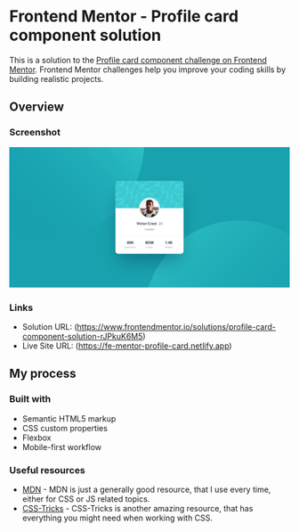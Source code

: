 # Frontend Mentor - Profile card component solution

This is a solution to the [Profile card component challenge on Frontend Mentor](https://www.frontendmentor.io/challenges/profile-card-component-cfArpWshJ). Frontend Mentor challenges help you improve your coding skills by building realistic projects. 
## Overview

### Screenshot

![](images/desktop-preview.jpg)

### Links

- Solution URL: (https://www.frontendmentor.io/solutions/profile-card-component-solution-rJPkuK6M5)
- Live Site URL: (https://fe-mentor-profile-card.netlify.app)

## My process

### Built with

- Semantic HTML5 markup
- CSS custom properties
- Flexbox
- Mobile-first workflow

### Useful resources

- [MDN](https://developer.mozilla.org/ru/) - MDN is just a generally good resource, that I use every time, either for CSS or JS related topics.
- [CSS-Tricks](https://css-tricks.com) - CSS-Tricks is another amazing resource, that has everything you might need when working with CSS.
